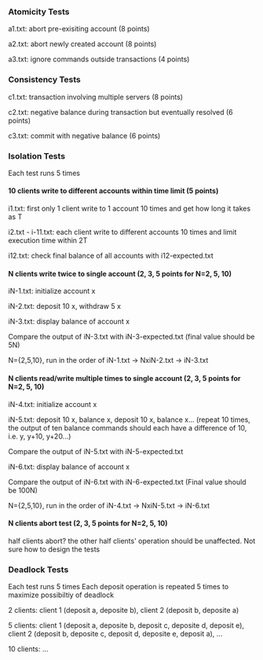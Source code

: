 ### Atomicity Tests
a1.txt: abort pre-exisiting account (8 points)

a2.txt: abort newly created account (8 points)

a3.txt: ignore commands outside transactions (4 points)

### Consistency Tests
c1.txt: transaction involving multiple servers (8 points)

c2.txt: negative balance during transaction but eventually resolved (6 points)

c3.txt: commit with negative balance (6 points)

### Isolation Tests
Each test runs 5 times

#### 10 clients write to different accounts within time limit (5 points)
i1.txt: first only 1 client write to 1 account 10 times and get how long it takes as T

i2.txt - i-11.txt: each client write to different accounts 10 times and limit execution time within 2T

i12.txt: check final balance of all accounts with i12-expected.txt

#### N clients write twice to single account (2, 3, 5 points for N=2, 5, 10)
iN-1.txt: initialize account x

iN-2.txt: deposit 10 x, withdraw 5 x

iN-3.txt: display balance of account x

Compare the output of iN-3.txt with iN-3-expected.txt (final value should be 5N)

N={2,5,10}, run in the order of iN-1.txt -> NxiN-2.txt -> iN-3.txt

#### N clients read/write multiple times to single account (2, 3, 5 points for N=2, 5, 10)
iN-4.txt: initialize account x

iN-5.txt: deposit 10 x, balance x, deposit 10 x, balance x... (repeat 10 times, the output of ten balance commands should each have a difference of 10, i.e. y, y+10, y+20...)

Compare the output of iN-5.txt with iN-5-expected.txt

iN-6.txt: display balance of account x

Compare the output of iN-6.txt with iN-6-expected.txt (Final value should be 100N)

N={2,5,10}, run in the order of iN-4.txt -> NxiN-5.txt -> iN-6.txt

#### N clients abort test (2, 3, 5 points for N=2, 5, 10)
half clients abort? the other half clients' operation should be unaffected. Not sure how to design the tests

### Deadlock Tests
Each test runs 5 times
Each deposit operation is repeated 5 times to maximize possibiltiy of deadlock

2 clients: client 1 (deposit a, deposite b), client 2 (deposit b, deposite a)

5 clients: client 1 (deposit a, deposite b, deposit c, deposite d, deposit e), client 2 (deposit b, deposite c, deposit d, deposite e, deposit a), ...

10 clients: ...
